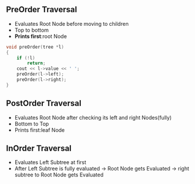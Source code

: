 ## PreOrder Traversal
+ Evaluates Root Node before moving to children
+ Top to bottom
+ **Prints first**:root Node 
```cpp
void preOrder(tree *l)
{
    if (!l)
        return;
    cout << l->value << ' ';
    preOrder(l->left);
    preOrder(l->right);
}
```

## PostOrder Traversal
+ Evaluates Root Node after checking its left and right Nodes(fully)
+ Bottom to Top
+ Prints first:leaf Node 

## InOrder Traversal
+ Evaluates Left Subtree at first
+ After Left Subtree is fully evaluated -> Root Node gets Evaluated -> right subtree to Root Node gets Evaluated
